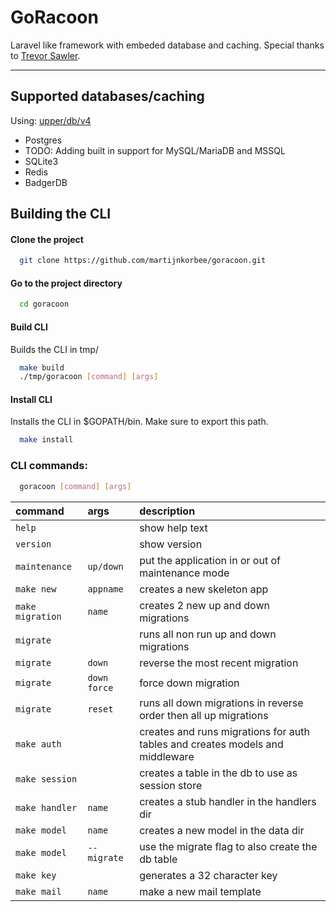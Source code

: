 # GoRacoon 

Laravel like framework with embeded database and caching.
Special thanks to [Trevor Sawler](https://github.com/tsawler "Trevor Sawler").

***

## Supported databases/caching
Using: [upper/db/v4](https://upper.io/v4/ "upper/db/v4")
* Postgres
* TODO: Adding built in support for MySQL/MariaDB and MSSQL
* SQLite3
* Redis
* BadgerDB

## Building the CLI

#### Clone the project
```bash
  git clone https://github.com/martijnkorbee/goracoon.git
```

#### Go to the project directory
```bash
  cd goracoon
```

#### Build CLI
Builds the CLI in tmp/
```bash
  make build
  ./tmp/goracoon [command] [args]
```

#### Install CLI
Installs the CLI in $GOPATH/bin. Make sure to export this path.
```bash
  make install
```

### CLI commands:
```bash
  goracoon [command] [args]
```

| command           | args          | description                                                                   |
| :-----------------| :-------------| :-----------------------------------------------------------------------------|
| `help`            |               | show help text                                                                |
| `version`         |               | show version                                                                  |
| `maintenance`     | `up/down`     | put the application in or out of maintenance mode                             |   
| `make new`        | `appname`     | creates a new skeleton app                                                    |
| `make migration`  | `name`        | creates 2 new up and down migrations                                          |
| `migrate`         |               | runs all non run up and down migrations                                       |
| `migrate`         | `down`        | reverse the most recent migration                                             |
| `migrate`         | `down force`  | force down migration                                                          |
| `migrate`         | `reset`       | runs all down migrations in reverse order then all up migrations              |
| `make auth`       |               | creates and runs migrations for auth tables and creates models and middleware |
| `make session`    |               | creates a table in the db to use as session store                             |
| `make handler`    | `name`        | creates a stub handler in the handlers dir                                    |
| `make model`      | `name`        | creates a new model in the data dir                                           |
| `make model`      | `--migrate`   | use the migrate flag to also create the db table                              |
| `make key`        |               | generates a 32 character key                                                  |
| `make mail`       | `name`        | make a new mail template                                                      |
